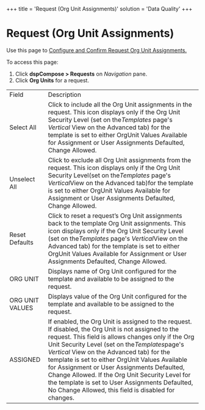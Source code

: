 +++
title = 'Request (Org Unit Assignments)'
solution = 'Data Quality'
+++

# Request (Org Unit Assignments)

<div class="use">

Use this page to [Configure and Confirm Request Org Unit
Assignments.](../Use_Cases/Request_Org_Unit_Assignments.htm)

</div>

To access this page:

1.  Click <span style="font-weight: bold;">dspCompose \> Requests</span>
    on *Navigation* pane.
2.  Click <span style="font-weight: bold;">Org Units</span> for a
    request.

|                 |                                                                                                                                                                                                                                                                                                                                                                                                                                                                                                                                                                                                       |
| --------------- | ----------------------------------------------------------------------------------------------------------------------------------------------------------------------------------------------------------------------------------------------------------------------------------------------------------------------------------------------------------------------------------------------------------------------------------------------------------------------------------------------------------------------------------------------------------------------------------------------------- |
| Field           | Description                                                                                                                                                                                                                                                                                                                                                                                                                                                                                                                                                                                           |
| Select All      | Click to include all the Org Unit assignments in the request. This icon displays only if the Org Unit Security Level (set on the<span style="font-style: italic;">Templates</span> page's <span style="font-style: italic;">Vertical</span> View on the Advanced tab) for the template is set to either OrgUnit Values Available for Assignment or User Assignments Defaulted, Change Allowed.                                                                                                                                                                                                        |
| Unselect All    | Click to exclude all Org Unit assignments from the request. This icon displays only if the Org Unit Security Level(set on the<span style="font-style: italic;">Templates</span> page's <span style="font-style: italic;">Vertical</span><span style="font-style: normal;">View on the Advanced tab)</span>for the template is set to either OrgUnit Values Available for Assignment or User Assignments Defaulted, Change Allowed.                                                                                                                                                                    |
| Reset Defaults  | Click to reset a request’s Org Unit assignments back to the template Org Unit assignments. This icon displays only if the Org Unit Security Level (set on the<span style="font-style: italic;">Templates</span> page's <span style="font-style: italic;">Vertical</span><span style="font-style: normal;">View on the Advanced tab)</span> for the template is set to either OrgUnit Values Available for Assignment or User Assignments Defaulted, Change Allowed.                                                                                                                                   |
| ORG UNIT        | Displays name of Org Unit configured for the template and available to be assigned to the request.                                                                                                                                                                                                                                                                                                                                                                                                                                                                                                    |
| ORG UNIT VALUES | Displays value of the Org Unit configured for the template and available to be assigned to the request.                                                                                                                                                                                                                                                                                                                                                                                                                                                                                               |
| ASSIGNED        | If enabled, the Org Unit is assigned to the request. If disabled, the Org Unit is not assigned to the request. This field is allows changes only if the Org Unit Security Level (set on the<span style="font-style: italic;">Templates</span>page's <span style="font-style: italic;">Vertical</span> View on the Advanced tab) for the template is set to either OrgUnit Values Available for Assignment or User Assignments Defaulted, Change Allowed. If the Org Unit Security Level for the template is set to User Assignments Defaulted, No Change Allowed, this field is disabled for changes. |
